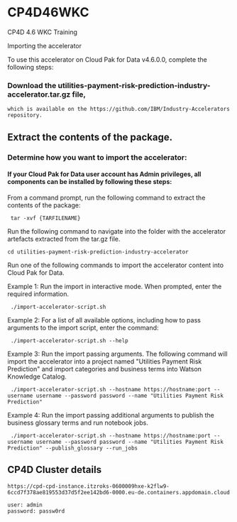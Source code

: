 # CP4D46WKC
CP4D 4.6 WKC Training

Importing the accelerator

To use this accelerator on Cloud Pak for Data v4.6.0.0, complete the following steps:

### Download the utilities-payment-risk-prediction-industry-accelerator.tar.gz file, 

    which is available on the https://github.com/IBM/Industry-Accelerators repository.

## Extract the contents of the package.

### Determine how you want to import the accelerator:

#### If your Cloud Pak for Data user account has Admin privileges, all components can be installed by following these steps:

From a command prompt, run the following command to extract the contents of the package:

     tar -xvf {TARFILENAME} 

Run the following command to navigate into the folder with the accelerator artefacts extracted from the tar.gz file.

    cd utilities-payment-risk-prediction-industry-accelerator 

Run one of the following commands to import the accelerator content into Cloud Pak for Data.

Example 1: Run the import in interactive mode. When prompted, enter the required information.

     ./import-accelerator-script.sh 

Example 2: For a list of all available options, including how to pass arguments to the import script, enter the command:

     ./import-accelerator-script.sh --help 

Example 3: Run the import passing arguments. The following command will import the accelerator into a project named "Utilities Payment Risk Prediction" and import categories and business terms into Watson Knowledge Catalog.

     ./import-accelerator-script.sh --hostname https://hostname:port --username username --password password --name "Utilities Payment Risk Prediction"

Example 4: Run the import passing additional arguments to publish the business glossary terms and run notebook jobs.

     ./import-accelerator-script.sh --hostname https://hostname:port --username username --password password --name "Utilities Payment Risk Prediction" --publish_glossary --run_jobs
     
     
## CP4D Cluster details

    https://cpd-cpd-instance.itzroks-0600009hxe-k2flw9-6ccd7f378ae819553d37d5f2ee142bd6-0000.eu-de.containers.appdomain.cloud
    
    user: admin
    password: passw0rd

